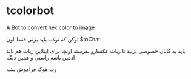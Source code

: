 # tcolorbot
A Bot to convert hex color to image


توکن که توکنه باید بزنی فقط اون 
$toChat

باید یه کانال خصوصی بزنید تا ربات عکسارو بفرسته اونچا برای اینلاین ربات هم باید ادمین باشه راستی و همین دیگه 

وب هوک فراموش نشه
